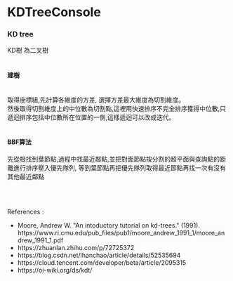 # KDTreeConsole

<h3>KD tree</h3>

<p>

KD樹 為二叉樹
<br><br>
<h4>建樹</h4>
<br>
取得座標組,先計算各維度的方差, 選擇方差最大維度為切割維度。
<br>
然後取得切割維度上的中位數為切割點,這裡用快速排序不完全排序獲得中位數,只遞迴排序包括中位數所在位置的一側,這樣遞迴可以改成迭代。
<br><br>

<h4>BBF算法</h4>
先從根找到葉節點,過程中找最近鄰點,並把對面節點按分割的超平面與查詢點的距離進行排序壓入優先隊列, 等到葉節點再把優先隊列取得最近節點再找一次有沒有其他最近鄰點


<br><br>
<div>References : </div>
<ul>
<li>Moore, Andrew W. "An intoductory tutorial on kd-trees." (1991).  https://www.ri.cmu.edu/pub_files/pub1/moore_andrew_1991_1/moore_andrew_1991_1.pdf</li>
<li>https://zhuanlan.zhihu.com/p/72725372</li>
<li>https://blog.csdn.net/lhanchao/article/details/52535694</li>
<li>https://cloud.tencent.com/developer/beta/article/2095315</li>
<li>https://oi-wiki.org/ds/kdt/</li>
</ul>
</p>
